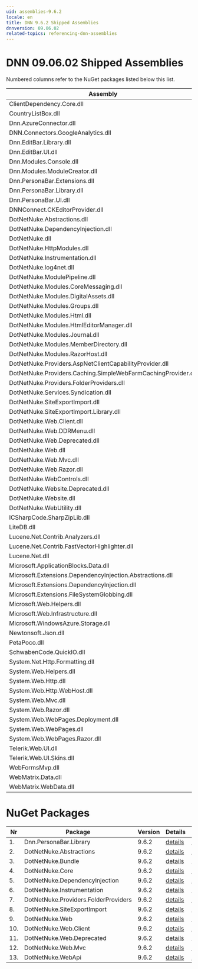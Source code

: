 ```yaml
---
uid: assemblies-9.6.2
locale: en
title: DNN 9.6.2 Shipped Assemblies
dnnversion: 09.06.02
related-topics: referencing-dnn-assemblies
---
```


# DNN 09.06.02 Shipped Assemblies

Numbered columns refer to the NuGet packages listed below this list.

|**Assembly**|**Version**|#1|#2|#3|#4|#5|#6|#7|#8|#9|#10|#11|#12|#13|
|---|---|---|---|---|---|---|---|---|---|---|---|---|---|---|
|ClientDependency.Core.dll|1.9.2.7| | | | | | | | | | | | | |
|CountryListBox.dll|9.6.2.0| | | | | | | | | | | | | |
|Dnn.AzureConnector.dll|9.6.2.0| | | | | | | | | | | | | |
|DNN.Connectors.GoogleAnalytics.dll|0.0.0.0| | | | | | | | | | | | | |
|Dnn.EditBar.Library.dll|9.6.2.0| | | | | | | | | | | | | |
|Dnn.EditBar.UI.dll|9.6.2.0| | | | | | | | | | | | | |
|Dnn.Modules.Console.dll|9.6.2.0| | | | | | | | | | | | | |
|Dnn.Modules.ModuleCreator.dll|9.6.2.0| | | | | | | | | | | | | |
|Dnn.PersonaBar.Extensions.dll|9.6.2.0| | | | | | | | | | | | | |
|Dnn.PersonaBar.Library.dll|9.6.2.0|1| | | | | | | | | | | | |
|Dnn.PersonaBar.UI.dll|9.6.2.0| | | | | | | | | | | | | |
|DNNConnect.CKEditorProvider.dll|1.1.0| | | | | | | | | | | | | |
|DotNetNuke.Abstractions.dll|9.6.2.0| |2| | | | | | | | | | | |
|DotNetNuke.DependencyInjection.dll|9.6.2.0|1| |3|4|5|6|7|8|9|10|11|12|13|
|DotNetNuke.dll|9.6.2.0|1| |3|4| |6|7|8|9|10|11|12|13|
|DotNetNuke.HttpModules.dll|9.6.2.0| | |3| | | | | | | | | | |
|DotNetNuke.Instrumentation.dll|9.6.2.0|1| |3| | |6| |8| | | | | |
|DotNetNuke.log4net.dll|3.0.1.0|1| |3| | |6| |8| | | | | |
|DotNetNuke.ModulePipeline.dll|9.6.2.0| | | | | | | | | | | | | |
|DotNetNuke.Modules.CoreMessaging.dll|9.6.2.0| | | | | | | | | | | | | |
|DotNetNuke.Modules.DigitalAssets.dll|9.6.2.0| | |3| | | | | | | | | | |
|DotNetNuke.Modules.Groups.dll|9.6.2.0| | | | | | | | | | | | | |
|DotNetNuke.Modules.Html.dll|9.6.2.0| | | | | | | | | | | | | |
|DotNetNuke.Modules.HtmlEditorManager.dll|9.6.2.0| | | | | | | | | | | | | |
|DotNetNuke.Modules.Journal.dll|9.6.2.0| | | | | | | | | | | | | |
|DotNetNuke.Modules.MemberDirectory.dll|9.6.2.0| | | | | | | | | | | | | |
|DotNetNuke.Modules.RazorHost.dll|9.6.2.0| | | | | | | | | | | | | |
|DotNetNuke.Providers.AspNetClientCapabilityProvider.dll|9.6.2.0| | | | | | | | | | | | | |
|DotNetNuke.Providers.Caching.SimpleWebFarmCachingProvider.dll|9.6.2.0| | | | | | | | | | | | | |
|DotNetNuke.Providers.FolderProviders.dll|9.6.2.0| | |3| | | |7| | | | | | |
|DotNetNuke.Services.Syndication.dll|9.6.2.0| | | | | | | | | | | | | |
|DotNetNuke.SiteExportImport.dll|9.6.2.0| | |3| | | | |8| | | | | |
|DotNetNuke.SiteExportImport.Library.dll|9.6.2.0| | |3| | | | |8| | | | | |
|DotNetNuke.Web.Client.dll|9.6.2.0| | |3| | | | | | |10| |12| |
|DotNetNuke.Web.DDRMenu.dll|9.6.2.0| | | | | | | | | | | | | |
|DotNetNuke.Web.Deprecated.dll|9.6.2.0| | |3| | | | | | | |11| | |
|DotNetNuke.Web.dll|9.6.2.0|1| |3| | | | |8|9| |11|12|13|
|DotNetNuke.Web.Mvc.dll|9.6.2.0| | |3| | | | | | | | |12| |
|DotNetNuke.Web.Razor.dll|9.6.2.0| | | | | | | | | | | | | |
|DotNetNuke.WebControls.dll|2.4.0.598| | |3| | | | | | | | | | |
|DotNetNuke.Website.Deprecated.dll|9.6.2.0| | | | | | | | | | | | | |
|DotNetNuke.Website.dll|9.6.2.0| | | | | | | | | | | | | |
|DotNetNuke.WebUtility.dll|4.2.1.783|1| |3| | | | |8|9| |11|12|13|
|ICSharpCode.SharpZipLib.dll|0.86.0.518| | | | | | | | | | | | | |
|LiteDB.dll|3.1.0.0| | | | | | | | | | | | | |
|Lucene.Net.Contrib.Analyzers.dll|3.0.3| | | | | | | | | | | | | |
|Lucene.Net.Contrib.FastVectorHighlighter.dll|3.0.3| | | | | | | | | | | | | |
|Lucene.Net.dll|3.0.3.0| | | | | | | | | | | | | |
|Microsoft.ApplicationBlocks.Data.dll|2.0.0.0|1| |3|4| |6|7|8|9|10|11|12|13|
|Microsoft.Extensions.DependencyInjection.Abstractions.dll|2.1.1.18157| | | | | | | | | | | | | |
|Microsoft.Extensions.DependencyInjection.dll|2.1.1.18157|1| |3|4|5|6|7|8|9|10|11|12|13|
|Microsoft.Extensions.FileSystemGlobbing.dll|3.100.119.61404| | | | | | | | | | | | | |
|Microsoft.Web.Helpers.dll|3.0.20129.0| | | | | | | | | | | | | |
|Microsoft.Web.Infrastructure.dll|1.0.20105.407| | |3| | | | | | | | |12| |
|Microsoft.WindowsAzure.Storage.dll|8.3.0.0| | | | | | | | | | | | | |
|Newtonsoft.Json.dll|10.0.3.21018| | |3| | | | | | | | |12|13|
|PetaPoco.dll|6.0.415.0| | | | | | | | | | | | | |
|SchwabenCode.QuickIO.dll|2.6.2.0| | | | | | | | | | | | | |
|System.Net.Http.Formatting.dll|5.2.30128.0| | |3| | | | | | | | |12|13|
|System.Web.Helpers.dll|3.0.20129.0| | |3| | | | | | | | |12| |
|System.Web.Http.dll|5.2.30128.0| | |3| | | | | | | | |12|13|
|System.Web.Http.WebHost.dll|5.2.30128.0| | | | | | | | | | | | | |
|System.Web.Mvc.dll|5.1.20821.0| | |3| | | | | | | | |12| |
|System.Web.Razor.dll|3.0.20129.0| | |3| | | | | | | | |12| |
|System.Web.WebPages.Deployment.dll|3.0.20129.0| | |3| | | | | | | | |12| |
|System.Web.WebPages.dll|3.0.20129.0| | |3| | | | | | | | |12| |
|System.Web.WebPages.Razor.dll|3.0.20129.0| | |3| | | | | | | | |12| |
|Telerik.Web.UI.dll|2013.2.717.40| | |3| | | | | | | |11| | |
|Telerik.Web.UI.Skins.dll|2013.2.717.40| | | | | | | | | | | | | |
|WebFormsMvp.dll|1.4.1.0| | | | | | | | | | | | | |
|WebMatrix.Data.dll|3.0.20129.0| | | | | | | | | | | | | |
|WebMatrix.WebData.dll|3.0.20129.0| | | | | | | | | | | | | |

# NuGet Packages

|**Nr**|**Package**|**Version**|Details|NuGet|
|---|---|---|---|---|
|1.|Dnn.PersonaBar.Library|9.6.2|[details](xref:nuget-Dnn.PersonaBar.Library-9.6.2)|[NuGet](https://www.nuget.org/packages/Dnn.PersonaBar.Library/9.6.2)|
|2.|DotNetNuke.Abstractions|9.6.2|[details](xref:nuget-DotNetNuke.Abstractions-9.6.2)|[NuGet](https://www.nuget.org/packages/DotNetNuke.Abstractions/9.6.2)|
|3.|DotNetNuke.Bundle|9.6.2|[details](xref:nuget-DotNetNuke.Bundle-9.6.2)|[NuGet](https://www.nuget.org/packages/DotNetNuke.Bundle/9.6.2)|
|4.|DotNetNuke.Core|9.6.2|[details](xref:nuget-DotNetNuke.Core-9.6.2)|[NuGet](https://www.nuget.org/packages/DotNetNuke.Core/9.6.2)|
|5.|DotNetNuke.DependencyInjection|9.6.2|[details](xref:nuget-DotNetNuke.DependencyInjection-9.6.2)|[NuGet](https://www.nuget.org/packages/DotNetNuke.DependencyInjection/9.6.2)|
|6.|DotNetNuke.Instrumentation|9.6.2|[details](xref:nuget-DotNetNuke.Instrumentation-9.6.2)|[NuGet](https://www.nuget.org/packages/DotNetNuke.Instrumentation/9.6.2)|
|7.|DotNetNuke.Providers.FolderProviders|9.6.2|[details](xref:nuget-DotNetNuke.Providers.FolderProviders-9.6.2)|[NuGet](https://www.nuget.org/packages/DotNetNuke.Providers.FolderProviders/9.6.2)|
|8.|DotNetNuke.SiteExportImport|9.6.2|[details](xref:nuget-DotNetNuke.SiteExportImport-9.6.2)|[NuGet](https://www.nuget.org/packages/DotNetNuke.SiteExportImport/9.6.2)|
|9.|DotNetNuke.Web|9.6.2|[details](xref:nuget-DotNetNuke.Web-9.6.2)|[NuGet](https://www.nuget.org/packages/DotNetNuke.Web/9.6.2)|
|10.|DotNetNuke.Web.Client|9.6.2|[details](xref:nuget-DotNetNuke.Web.Client-9.6.2)|[NuGet](https://www.nuget.org/packages/DotNetNuke.Web.Client/9.6.2)|
|11.|DotNetNuke.Web.Deprecated|9.6.2|[details](xref:nuget-DotNetNuke.Web.Deprecated-9.6.2)|[NuGet](https://www.nuget.org/packages/DotNetNuke.Web.Deprecated/9.6.2)|
|12.|DotNetNuke.Web.Mvc|9.6.2|[details](xref:nuget-DotNetNuke.Web.Mvc-9.6.2)|[NuGet](https://www.nuget.org/packages/DotNetNuke.Web.Mvc/9.6.2)|
|13.|DotNetNuke.WebApi|9.6.2|[details](xref:nuget-DotNetNuke.WebApi-9.6.2)|[NuGet](https://www.nuget.org/packages/DotNetNuke.WebApi/9.6.2)|


